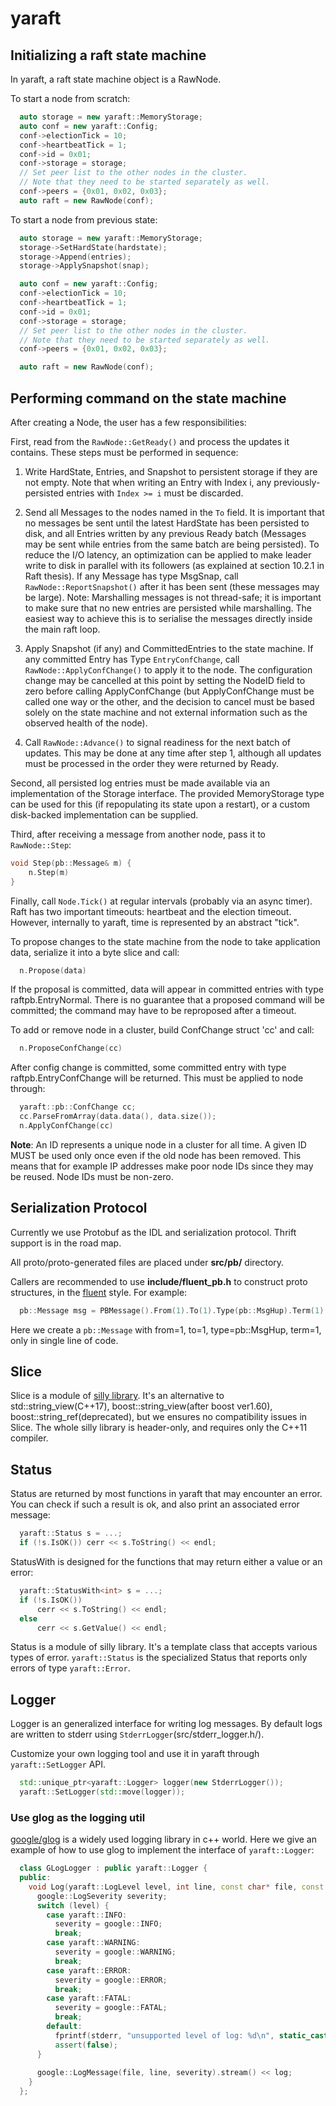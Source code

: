 yaraft
======

## Initializing a raft state machine

In yaraft, a raft state machine object is a RawNode.

To start a node from scratch:
```cpp
  auto storage = new yaraft::MemoryStorage;
  auto conf = new yaraft::Config;
  conf->electionTick = 10;
  conf->heartbeatTick = 1;
  conf->id = 0x01;
  conf->storage = storage;
  // Set peer list to the other nodes in the cluster.
  // Note that they need to be started separately as well.
  conf->peers = {0x01, 0x02, 0x03};
  auto raft = new RawNode(conf);
```

To start a node from previous state:

```cpp
  auto storage = new yaraft::MemoryStorage;
  storage->SetHardState(hardstate);
  storage->Append(entries);
  storage->ApplySnapshot(snap);

  auto conf = new yaraft::Config;
  conf->electionTick = 10;
  conf->heartbeatTick = 1;
  conf->id = 0x01;
  conf->storage = storage;
  // Set peer list to the other nodes in the cluster.
  // Note that they need to be started separately as well.
  conf->peers = {0x01, 0x02, 0x03};

  auto raft = new RawNode(conf);
```

## Performing command on the state machine

After creating a Node, the user has a few responsibilities:

First, read from the `RawNode::GetReady()` and process the updates it contains.
These steps must be performed in sequence:

1. Write HardState, Entries, and Snapshot to persistent storage if they are not empty. Note that when writing an Entry with Index i, any previously-persisted entries with `Index >= i` must be discarded.

2. Send all Messages to the nodes named in the `To` field. It is important that no messages be sent until the latest HardState has been persisted to disk, and all Entries written by any previous Ready batch (Messages may be sent while entries from the same batch are being persisted). To reduce the I/O latency, an optimization can be applied to make leader write to disk in parallel with its followers (as explained at section 10.2.1 in Raft thesis). If any Message has type MsgSnap, call `RawNode::ReportSnapshot()` after it has been sent (these messages may be large). Note: Marshalling messages is not thread-safe; it is important to make sure that no new entries are persisted while marshalling. The easiest way to achieve this is to serialise the messages directly inside the main raft loop.

3. Apply Snapshot (if any) and CommittedEntries to the state machine. If any committed Entry has Type `EntryConfChange`, call `RawNode::ApplyConfChange()` to apply it to the node. The configuration change may be cancelled at this point by setting the NodeID field to zero before calling ApplyConfChange (but ApplyConfChange must be called one way or the other, and the decision to cancel must be based solely on the state machine and not external information such as the observed health of the node).

4. Call `RawNode::Advance()` to signal readiness for the next batch of updates. This may be done at any time after step 1, although all updates must be processed in the order they were returned by Ready.

Second, all persisted log entries must be made available via an implementation of the Storage interface. The provided MemoryStorage type can be used for this (if repopulating its state upon a restart), or a custom disk-backed implementation can be supplied.

Third, after receiving a message from another node, pass it to `RawNode::Step`:

```cpp
void Step(pb::Message& m) {
    n.Step(m)
}
```

Finally, call `Node.Tick()` at regular intervals (probably via an async timer). Raft has two important timeouts: heartbeat and the election timeout. However, internally to yaraft, time is represented by an abstract "tick".

To propose changes to the state machine from the node to take application data, serialize it into a byte slice and call:

```cpp
  n.Propose(data)
```

If the proposal is committed, data will appear in committed entries with type raftpb.EntryNormal. There is no guarantee that a proposed command will be committed; the command may have to be reproposed after a timeout. 

To add or remove node in a cluster, build ConfChange struct 'cc' and call:

```cpp
  n.ProposeConfChange(cc)
```

After config change is committed, some committed entry with type raftpb.EntryConfChange will be returned. This must be applied to node through:

```cpp
  yaraft::pb::ConfChange cc;
  cc.ParseFromArray(data.data(), data.size());
  n.ApplyConfChange(cc)
```

**Note**: An ID represents a unique node in a cluster for all time. A
given ID MUST be used only once even if the old node has been removed.
This means that for example IP addresses make poor node IDs since they
may be reused. Node IDs must be non-zero.

## Serialization Protocol

Currently we use Protobuf as the IDL and serialization protocol.
Thrift support is in the road map.

All proto/proto-generated files are placed under **src/pb/** directory.

Callers are recommended to use **include/fluent_pb.h** to construct
proto structures, in the [fluent](https://en.wikipedia.org/wiki/Fluent_interface) style.
For example:

```cpp
  pb::Message msg = PBMessage().From(1).To(1).Type(pb::MsgHup).Term(1).v;
```

Here we create a `pb::Message` with from=1, to=1, type=pb::MsgHup, term=1, 
only in single line of code.

## Slice

Slice is a module of [silly library](https://github.com/IppClub/silly).
It's an alternative to std::string_view(C++17), boost::string_view(after boost ver1.60), boost::string_ref(deprecated),
but we ensures no compatibility issues in Slice.
The whole silly library is header-only, and requires only the C++11 compiler.

## Status

Status are returned by most functions in yaraft that may encounter an error. 
You can check if such a result is ok, and also print an associated error message:

```cpp
  yaraft::Status s = ...;
  if (!s.IsOK()) cerr << s.ToString() << endl;
```

StatusWith is designed for the functions that may return either a value or an error:

```cpp
  yaraft::StatusWith<int> s = ...;
  if (!s.IsOK()) 
      cerr << s.ToString() << endl;
  else
      cerr << s.GetValue() << endl;
```

Status is a module of silly library. It's a template class that accepts various types of error.
`yaraft::Status` is the specialized Status that reports only errors of type `yaraft::Error`.

## Logger

Logger is an generalized interface for writing log messages. By default logs are written to stderr 
using `StderrLogger`(src/stderr_logger.h/).

Customize your own logging tool and use it in yaraft through `yaraft::SetLogger` API.

```cpp
  std::unique_ptr<yaraft::Logger> logger(new StderrLogger());
  yaraft::SetLogger(std::move(logger));
```

### Use glog as the logging util

[google/glog](https://github.com/google/glog) is a widely used logging library in c++ world.
Here we give an example of how to use glog to implement the interface of `yaraft::Logger`:

```cpp
  class GLogLogger : public yaraft::Logger {
  public:
    void Log(yaraft::LogLevel level, int line, const char* file, const yaraft::Slice& log) override {
      google::LogSeverity severity;
      switch (level) {
        case yaraft::INFO:
          severity = google::INFO;
          break;
        case yaraft::WARNING:
          severity = google::WARNING;
          break;
        case yaraft::ERROR:
          severity = google::ERROR;
          break;
        case yaraft::FATAL:
          severity = google::FATAL;
          break;
        default:
          fprintf(stderr, "unsupported level of log: %d\n", static_cast<int>(level));
          assert(false);
      }
    
      google::LogMessage(file, line, severity).stream() << log;
    }
  };
```
